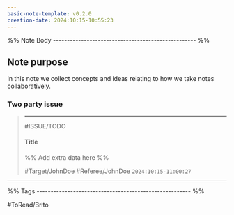 ```yaml
---
basic-note-template: v0.2.0
creation-date: 2024:10:15-10:55:23
---
```


%% Note Body --------------------------------------------------- %%

## Note purpose

In this note we collect concepts and ideas relating to how we take notes collaboratively. 

### Two party issue

> ***
> #ISSUE/TODO
> 
> #### Title
> 
>  %% Add extra data here  %%
> 
> 
> #Target/JohnDoe #Referee/JohnDoe
> `2024:10:15-11:00:27`

___

%% Tags ------------------------------------------------------- %%

#ToRead/Brito